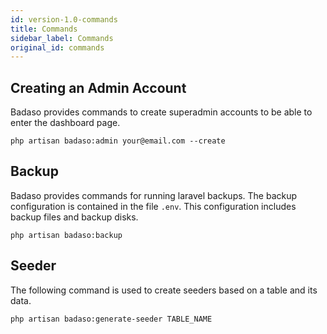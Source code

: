 ```yaml
---
id: version-1.0-commands
title: Commands
sidebar_label: Commands
original_id: commands
---
```


## Creating an Admin Account

Badaso provides commands to create superadmin accounts to be able to enter the dashboard page.
```
php artisan badaso:admin your@email.com --create
```

## Backup

Badaso provides commands for running laravel backups. The backup configuration is contained in the file ```.env```. This configuration includes backup files and backup disks.
```
php artisan badaso:backup
```

## Seeder

The following command is used to create seeders based on a table and its data.
```
php artisan badaso:generate-seeder TABLE_NAME
```
